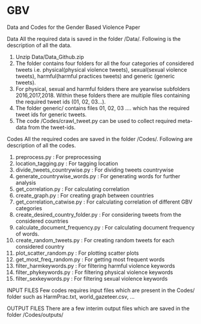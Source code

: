 # GBV
Data and Codes for the Gender Based Violence Paper

Data
All the required data is saved in the folder /Data/. Following is the description of all the data.
1. Unzip Data/Data_Github.zip 
2. The folder contains four folders for all the four categories of considered tweets i.e. physical(physical violence tweets), sexual(sexual violence tweets), harmful(harmful practices tweets) and generic (generic tweets).  
3. For physical, sexual and harmful folders there are yearwise subfolders 2016,2017,2018. Within these folders there are multiple files containing the required tweet ids (01, 02, 03...).
4. The folder generic/ contains files 01, 02, 03 .... which has the required tweet ids for generic tweets. 
5. The code /Codes/crawl_tweet.py can be used to collect required meta-data from the tweet-ids.

Codes 
All the required codes are saved in the folder /Codes/. Following are description of all the codes.
1. preprocess.py : For preprocessing
2. location_tagging.py : For tagging location
3. divide_tweets_countrywise.py : For dividing tweets countrywise
4. generate_countrywise_words.py : For generating words for further analysis
5. get_correlation.py : For calculating correlation
6. create_graph.py : For creating graph between countries
7. get_correlation_catwise.py : For calculating correlation of different GBV categories
8. create_desired_country_folder.py : For considering tweets from the considered countries
9. calculate_document_frequency.py : For calculating document frequency of words.
10. create_random_tweets.py : For creating random tweets for each considered country
11. plot_scatter_random.py : For plotting scatter plots
12. get_most_freq_random.py : For getting most frequent words
13. filter_harmkeywords.py : For filtering harmful violence keywords
14. filter_phykeywords.py : For filtering physical violence keywords
15. filter_sexkeywords.py : For filtering sexual violence keywords

INPUT FILES
Few codes requires input files which are present in the Codes/ folder such as HarmPrac.txt, world_gazeteer.csv, ...

OUTPUT FILES
There are a few interim output files which are saved in the folder /Codes/outputs/


